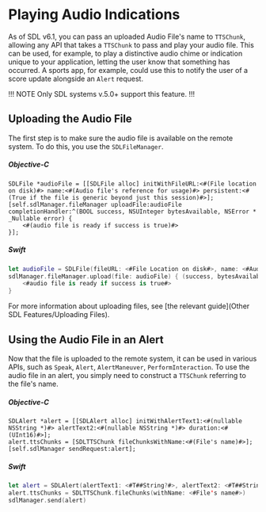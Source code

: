 # Playing Audio Indications
As of SDL v6.1, you can pass an uploaded Audio File's name to `TTSChunk`, allowing any API that takes a `TTSChunk` to pass and play your audio file. This can be used, for example, to play a distinctive audio chime or indication unique to your application, letting the user know that something has occurred. A sports app, for example, could use this to notify the user of a score update alongside an `Alert` request.

!!! NOTE
Only SDL systems v.5.0+ support this feature.
!!!

## Uploading the Audio File
The first step is to make sure the audio file is available on the remote system. To do this, you use the `SDLFileManager`.

##### Objective-C
```objc
SDLFile *audioFile = [[SDLFile alloc] initWithFileURL:<#(File location on disk)#> name:<#(Audio file's reference for usage)#> persistent:<#(True if the file is generic beyond just this session)#>];
[self.sdlManager.fileManager uploadFile:audioFile completionHandler:^(BOOL success, NSUInteger bytesAvailable, NSError * _Nullable error) {
    <#(audio file is ready if success is true)#>
}];
```

##### Swift
```swift
let audioFile = SDLFile(fileURL: <#File Location on disk#>, name: <#Audio file's reference for usage#>, persistent: <#True if the file is generic beyond just this session#>)
sdlManager.fileManager.upload(file: audioFile) { (success, bytesAvailable, error) in
    <#audio file is ready if success is true#>
}
```

For more information about uploading files, see [the relevant guide](Other SDL Features/Uploading Files).

## Using the Audio File in an Alert
Now that the file is uploaded to the remote system, it can be used in various APIs, such as `Speak`, `Alert`, `AlertManeuver`, `PerformInteraction`. To use the audio file in an alert, you simply need to construct a `TTSChunk` referring to the file's name.

##### Objective-C
```objc
SDLAlert *alert = [[SDLAlert alloc] initWithAlertText1:<#(nullable NSString *)#> alertText2:<#(nullable NSString *)#> duration:<#(UInt16)#>];
alert.ttsChunks = [SDLTTSChunk fileChunksWithName:<#(File's name)#>];
[self.sdlManager sendRequest:alert];
```

##### Swift
```swift
let alert = SDLAlert(alertText1: <#T##String?#>, alertText2: <#T##String?#>, duration: <#T##UInt16#>)
alert.ttsChunks = SDLTTSChunk.fileChunks(withName: <#File's name#>)
sdlManager.send(alert)
```